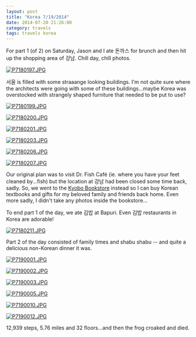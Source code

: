```yaml
---
layout: post
title: "Korea 7/19/2014"
date: 2014-07-20 21:26:00
category: travels 
tags: travels korea
---
```

For part 1 (of 2) on Saturday, Jason and I ate 돈까스 for brunch and then hit up the shopping area of 강남. Chill day, chill photos.

[![P7180197.JPG](https://d23f6h5jpj26xu.cloudfront.net/x2wbp6i0pe2g_small.jpg)](http://img.svbtle.com/x2wbp6i0pe2g.jpg)

서울 is filled with some straaange looking buildings. I'm not quite sure where the architects were going with some of these buildings...maybe Korea was overstocked with strangely shaped furniture that needed to be put to use?

[![P7180199.JPG](https://d23f6h5jpj26xu.cloudfront.net/hccia6fznsrouw_small.jpg)](http://img.svbtle.com/hccia6fznsrouw.jpg)

[![P7180200.JPG](https://d23f6h5jpj26xu.cloudfront.net/r2tzluogibb1gg_small.jpg)](http://img.svbtle.com/r2tzluogibb1gg.jpg)

[![P7180201.JPG](https://d23f6h5jpj26xu.cloudfront.net/2qeh7naenrtha_small.jpg)](http://img.svbtle.com/2qeh7naenrtha.jpg)

[![P7180203.JPG](https://d23f6h5jpj26xu.cloudfront.net/arpgvpxx3wpzq_small.jpg)](http://img.svbtle.com/arpgvpxx3wpzq.jpg)

[![P7180206.JPG](https://d23f6h5jpj26xu.cloudfront.net/i0r06gsz6eibqg_small.jpg)](http://img.svbtle.com/i0r06gsz6eibqg.jpg)

[![P7180207.JPG](https://d23f6h5jpj26xu.cloudfront.net/gxyrrpk7dvlffw_small.jpg)](http://img.svbtle.com/gxyrrpk7dvlffw.jpg)

Our original plan was to visit Dr. Fish Café (ie. where you have your feet cleaned by...fish) but the location at 강남 had been closed some time back, sadly. So, we went to the [Kyobo Bookstore](http://english.visitkorea.or.kr/enu/SI/SI_EN_3_1_1_1.jsp?cid=268095) instead so I can buy Korean textbooks and gifts for my beloved family and friends back home. Even more sadly, I didn't take any photos inside the bookstore...

To end part 1 of the day, we ate 김밥 at Bapuri. Even 김밥 restaurants in Korea are adorable!

[![P7180211.JPG](https://d23f6h5jpj26xu.cloudfront.net/bu1qp34wvkpmla_small.jpg)](http://img.svbtle.com/bu1qp34wvkpmla.jpg)

Part 2 of the day consisted of family times and shabu shabu -- and quite a delicious non-Korean dinner it was.

[![P7190001.JPG](https://d23f6h5jpj26xu.cloudfront.net/c8onjfg9voma_small.jpg)](http://img.svbtle.com/c8onjfg9voma.jpg)

[![P7190002.JPG](https://d23f6h5jpj26xu.cloudfront.net/asleciw2uxmwrq_small.jpg)](http://img.svbtle.com/asleciw2uxmwrq.jpg)

[![P7190003.JPG](https://d23f6h5jpj26xu.cloudfront.net/hi1bqwy6ishawa_small.jpg)](http://img.svbtle.com/hi1bqwy6ishawa.jpg)

[![P7190005.JPG](https://d23f6h5jpj26xu.cloudfront.net/rqpoz8n4b8paka_small.jpg)](http://img.svbtle.com/rqpoz8n4b8paka.jpg)

[![P7190010.JPG](https://d23f6h5jpj26xu.cloudfront.net/2rmvvox8op6k5w_small.jpg)](http://img.svbtle.com/2rmvvox8op6k5w.jpg)

[![P7190012.JPG](https://d23f6h5jpj26xu.cloudfront.net/je8phobubef8w_small.jpg)](http://img.svbtle.com/je8phobubef8w.jpg)

12,939 steps, 5.76 miles and 32 floors...and then the frog croaked and died.

